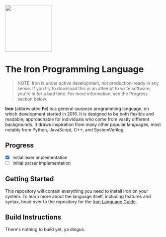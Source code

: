 <img src="http://i.imgur.com/i98eIOL.png" width="150px">

# The Iron Programming Language

> NOTE: Iron is under active development, not production-ready in any sense. If you try to download this in an attempt to write software, you're in for a bad time. For more information, see the Progress section below.

**Iron** (abbreviated **Fe**) is a general-purpose programming language, on which development started in 2016.
It is designed to be both flexible and readable; approachable for individuals who come from vastly different
backgrounds. It draws inspiration from many other popular languages, most notably from Python, JavaScript, C++,
and SystemVerilog.

## Progress

- [x] Initial lexer implementation
- [ ] Initial parser implementation

## Getting Started

This repository will contain everything you need to install Iron on your system. To learn more about the language itself,
including features and syntax, head over to the repository for the [Iron Language Guide](https://github.com/IronLang/iron-manual).

## Build Instructions

There's nothing to build yet, ya dingus.
